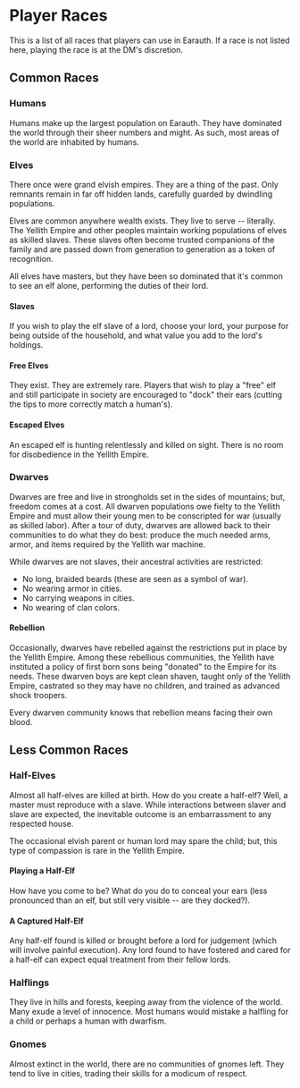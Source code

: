 # Player Races

This is a list of all races that players can use in Earauth. If a race is not listed here, playing the race is at the DM's discretion.

## Common Races

### Humans

Humans make up the largest population on Earauth. They have dominated the world through their sheer numbers and might. As such, most areas of the world are inhabited by humans.

### Elves

There once were grand elvish empires. They are a thing of the past. Only remnants remain in far off hidden lands, carefully guarded by dwindling populations.

Elves are common anywhere wealth exists. They live to serve -- literally. The Yellith Empire and other peoples maintain working populations of elves as skilled slaves. These slaves often become trusted companions of the family and are passed down from generation to generation as a token of recognition.

All elves have masters, but they have been so dominated that it's common to see an elf alone, performing the duties of their lord.

#### Slaves

If you wish to play the elf slave of a lord, choose your lord, your purpose for being outside of the household, and what value you add to the lord's holdings.

#### Free Elves

They exist. They are extremely rare. Players that wish to play a "free" elf and still participate in society are encouraged to "dock" their ears (cutting the tips to more correctly match a human's).

#### Escaped Elves

An escaped elf is hunting relentlessly and killed on sight. There is no room for disobedience in the Yellith Empire.

### Dwarves

Dwarves are free and live in strongholds set in the sides of mountains; but, freedom comes at a cost. All dwarven populations owe fielty to the Yellith Empire and must allow their young men to be conscripted for war (usually as skilled labor). After a tour of duty, dwarves are allowed back to their communities to do what they do best: produce the much needed arms, armor, and items required by the Yellith war machine.

While dwarves are not slaves, their ancestral activities are restricted:

- No long, braided beards (these are seen as a symbol of war).
- No wearing armor in cities.
- No carrying weapons in cities.
- No wearing of clan colors.

#### Rebellion

Occasionally, dwarves have rebelled against the restrictions put in place by the Yellith Empire. Among these rebellious communities, the Yellith have instituted a policy of first born sons being "donated" to the Empire for its needs. These dwarven boys are kept clean shaven, taught only of the Yellith Empire, castrated so they may have no children, and trained as advanced shock troopers.

Every dwarven community knows that rebellion means facing their own blood.

## Less Common Races

### Half-Elves

Almost all half-elves are killed at birth. How do you create a half-elf? Well, a master must reproduce with a slave. While interactions between slaver and slave are expected, the inevitable outcome is an embarrassment to any respected house.

The occasional elvish parent or human lord may spare the child; but, this type of compassion is rare in the Yellith Empire.

#### Playing a Half-Elf

How have you come to be? What do you do to conceal your ears (less pronounced than an elf, but still very visible -- are they docked?).

#### A Captured Half-Elf

Any half-elf found is killed or brought before a lord for judgement (which will involve painful execution). Any lord found to have fostered and cared for a half-elf can expect equal treatment from their fellow lords.

### Halflings

They live in hills and forests, keeping away from the violence of the world. Many exude a level of innocence. Most humans would mistake a halfling for a child or perhaps a human with dwarfism.

### Gnomes

Almost extinct in the world, there are no communities of gnomes left. They tend to live in cities, trading their skills for a modicum of respect.

